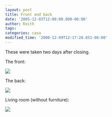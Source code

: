 ```yaml
---
layout: post
title: Front and back
date: '2005-12-03T12:00:00.000-06:00'
author: Keith
tags:
categories: casa
modified_time: '2008-12-09T12:17:28.851-06:00'
---
```

These were taken two days after closing.

The front:

[![]({{site.baseurl}}/assets/images/IMG_2879.JPG)]({{site.baseurl}}/assets/images/IMG_2879.JPG)

The back:

[![]({{site.baseurl}}/assets/images/IMG_2881.JPG)]({{site.baseurl}}/assets/images/IMG_2881.JPG)

Living room (without furniture):

[![]({{site.baseurl}}/assets/images/IMG_2877.JPG)]({{site.baseurl}}/assets/images/IMG_2877.JPG)
